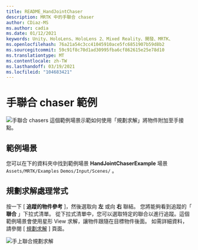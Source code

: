 ```yaml
---
title: README_HandJointChaser
description: MRTK 中的手聯合 chaser
author: CDiaz-MS
ms.author: cadia
ms.date: 01/12/2021
keywords: Unity、HoloLens、HoloLens 2、Mixed Reality、開發、MRTK、
ms.openlocfilehash: 76a21a54c3cc41045910ace5fc6851907b59d8b2
ms.sourcegitcommit: 59c91f8c70d1ad30995fba6cf862615e25e78d10
ms.translationtype: MT
ms.contentlocale: zh-TW
ms.lasthandoff: 03/19/2021
ms.locfileid: "104683421"
---
```

# <a name="hand-joint-chaser-example"></a>手聯合 chaser 範例

![手聯合 chasers ](images/hand-joint-chaser/MRTK_HandJointChaser_Main.jpg) 這個範例場景示範如何使用「規劃求解」將物件附加至手接點。

## <a name="example-scene"></a>範例場景

您可以在下的資料夾中找到範例場景 **HandJointChaserExample** 場景 `Assets/MRTK/Examples` `Demos/Input/Scenes/` 。

## <a name="solver-handler"></a>規劃求解處理常式

按一下 [ **追蹤的物件參考** ]，然後選取向 **左** 或向 **右** 聯結。 您將能夠看到追蹤的「 **聯合** 」下拉式清單。 從下拉式清單中，您可以選取特定的聯合以進行追蹤。這個範例場景會使用星形 View 求解，讓物件跟隨在目標物件後面。 如需詳細資料，請參閱 [ [規劃求解](ux-building-blocks/solvers/Solver.md) ] 頁面。

![手上聯合規劃求解](images/hand-joint-chaser/MRTK_Solver_HandJoint.jpg)
